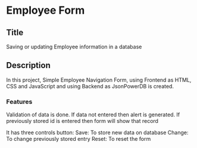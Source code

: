 # Employee Form
## Title
Saving or updating Employee information in a database

## Description
In this project, Simple Employee Navigation Form, using Frontend as HTML, CSS and JavaScript  and using Backend as JsonPowerDB is created.

### Features
Validation of data is done. If data not entered then alert is generated.
If previously stored id is entered then form will show that record

It has three controls button:
Save: To store new data on database
Change: To change previously stored entry
Reset: To reset the form
